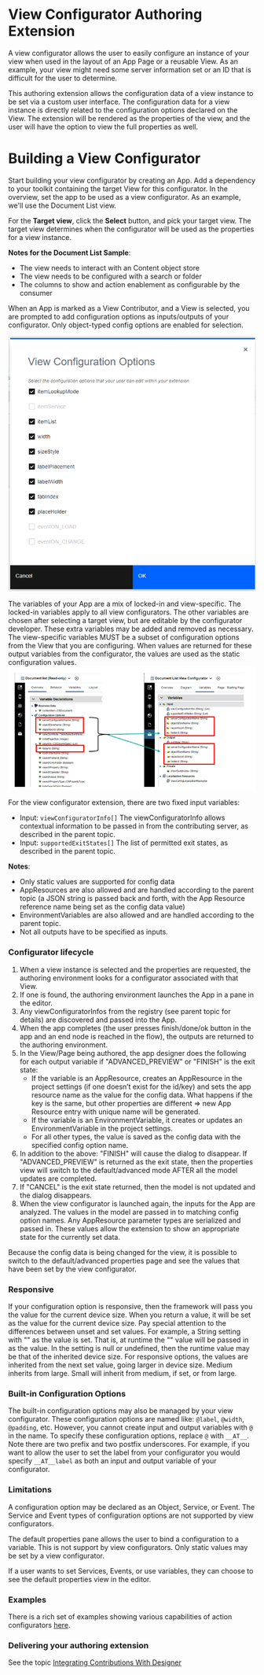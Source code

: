 # View Configurator Authoring Extension
A view configurator allows the user to easily configure an instance of your view when used in the layout of an App Page or a reusable View.  As an example, your view might need some server information set or an ID that is difficult for the user to determine.
 
This authoring extension allows the configuration data of a view instance to be set via a custom user interface.  The configuration data for a view instance is directly related to the configuration options declared on the View.  The extension will be rendered as the properties of the view, and the user will have the option to view the full properties as well.

# Building a View Configurator
Start building your view configurator by creating an App.  Add a dependency to your toolkit containing the target View for this configurator.  In the overview, set the app to be used as a view configurator.  As an example, we'll use the Document List view.

For the **Target view**, click the **Select** button, and pick your target view.  The target view determines when the configurator will be used as the properties for a view instance.

**Notes for the Document List Sample**:
- The view needs to interact with an Content object store
- The view needs to be configured with a search or folder
- The columns to show and action enablement as configurable by the consumer

When an App is marked as a View Contributor, and a View is selected, you are prompted to add configuration options as inputs/outputs of your configurator.  Only object-typed config options are enabled for selection.

![ConfigOptionChooser.png](./images/ConfigOptionChooser.png)  

The variables of your App are a mix of locked-in and view-specific.  The locked-in variables apply to all view configurators.  The other variables are chosen after selecting a target view, but are editable by the configurator developer.  These extra variables may be added and removed as necessary.  The view-specific variables MUST be a subset of configuration options from the View that you are configuring.  When values are returned for these output variables from the configurator, the values are used as the static configuration values.  
![ConfigOptionPattern.png](./images/ConfigOptionPattern.png)  

For the view configurator extension, there are two fixed input variables: 
- Input: `viewConfiguratorInfo[]` The viewConfiguratorInfo allows contextual information to be passed in from the contributing server, as described in the parent topic.
- Input: `supportedExitStates[]` The list of permitted exit states, as described in the parent topic.

**Notes**:
- Only static values are supported for config data
- AppResources are also allowed and are handled according to the parent topic (a JSON string is passed back and forth, with the App Resource reference name being set as the config data value)
- EnvironmentVariables are also allowed and are handled according to the parent topic.
- Not all outputs have to be specified as inputs.

### Configurator lifecycle
1. When a view instance is selected and the properties are requested, the authoring environment looks for a configurator associated with that View.
2. If one is found, the authoring environment launches the App in a pane in the editor.  
3. Any viewConfiguratorInfos from the registry (see parent topic for details) are discovered and passed into the App.
4. When the app completes (the user presses finish/done/ok button in the app and an end node is reached in the flow), the outputs are returned to the authoring environment.
5. In the View/Page being authored, the app designer does the following for each output variable if "ADVANCED_PREVIEW" or "FINISH" is the exit state:
    - If the variable is an AppResource, creates an AppResource in the project settings (if one doesn’t exist for the id/key) and sets the app resource name as the value for the config data.  What happens if the key is the same, but other properties are different => new App Resource entry with unique name will be generated.
    - If the variable is an EnvironmentVariable, it creates or updates an EnvironmentVariable in the project settings.  
    - For all other types, the value is saved as the config data with the specified config option name.
6. In addition to the above: "FINISH" will cause the dialog to disappear.  If "ADVANCED_PREVIEW" is returned as the exit state, then the properties view will switch to the default/advanced mode AFTER all the model updates are completed.
7. If "CANCEL" is the exit state returned, then the model is not updated and the dialog disappears.
8. When the view configurator is launched again, the inputs for the App are analyzed. The values in the model are passed in to matching config option names. Any AppResource parameter types are serialized and passed in. These values allow the extension to show an appropriate state for the currently set data.

Because the config data is being changed for the view, it is possible to switch to the default/advanced properties page and see the values that have been set by the view configurator.

### Responsive
If your configuration option is responsive, then the framework will pass you the value for the current device size.  When you return a value, it will be set as the value for the current device size.  Pay special attention to the differences between unset and set values.  For example, a String setting with "" as the value is set.  That is, at runtime the "" value will be passed in as the value.  In the setting is null or undefined, then the runtime value may be that of the inherited device size.  For responsive options, the values are inherited from the next set value, going larger in device size.  Medium inherits from large.  Small will inherit from medium, if set, or from large.

### Built-in Configuration Options
The built-in configuration options may also be managed by your view configurator. These configuration options are named like: `@label`, `@width`, `@padding`, etc. However, you cannot create input and output variables with `@` in the name. To specify these configuration options, replace `@` with `__AT__`.  Note there are two prefix and two postfix underscores. For example, if you want to allow the user to set the label from your configurator you would specify `__AT__label` as both an input and output variable of your configurator.

### Limitations
A configuration option may be declared as an Object, Service, or Event.  The Service and Event types of configuration options are not supported by view configurators.

The default properties pane allows the user to bind a configuration to a variable.  This is not support by view configurators.  Only static values may be set by a view configurator.

If a user wants to set Services, Events, or use variables, they can choose to see the default properties view in the editor.

### Examples
There is a rich set of examples showing various capabilities of action configurators [here](./Examples).

### Delivering your authoring extension
See the topic [Integrating Contributions With Designer](../../../Integrating%20Contributions%20With%20Designer)



